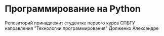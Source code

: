 # Программирование на Python


Репозиторий принадлежит студентке первого курса СПБГУ направления "Технологии программирования" Долженко Александре
